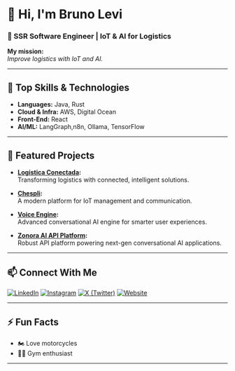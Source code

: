 # 👋 Hi, I'm Bruno Levi

### 🚀 SSR Software Engineer | IoT & AI for Logistics

**My mission:**  
*Improve logistics with IoT and AI.*

---

## 🧰 Top Skills & Technologies

- **Languages:** Java, Rust
- **Cloud & Infra:** AWS, Digital Ocean
- **Front-End:** React
- **AI/ML:** LangGraph,n8n, Ollama, TensorFlow 

---

## 🌟 Featured Projects

- **[Logistica Conectada](https://logisticaconectada.com):**  
  Transforming logistics with connected, intelligent solutions.

- **[Chespli](https://brunolevi.dev/projects/chespli):**  
  A modern platform for IoT management and communication.

- **[Voice Engine](https://brunolevi.dev/projects/voice-engine):**  
  Advanced conversational AI engine for smarter user experiences.

- **[Zonora AI API Platform](https://brunolevi.dev/projects/zonora-api):**  
  Robust API platform powering next-gen conversational AI applications.

---

## 📫 Connect With Me

[![LinkedIn](https://img.shields.io/badge/-LinkedIn-0077B5?logo=linkedin&logoColor=white&style=flat-square)](https://linkedin.com/in/brunolevidev)
[![Instagram](https://img.shields.io/badge/-Instagram-E4405F?logo=instagram&logoColor=white&style=flat-square)](https://instagram.com/brunolevidev)
[![X (Twitter)](https://img.shields.io/badge/-X-000?logo=x&logoColor=white&style=flat-square)](https://x.com/brunolevidev)
[![Website](https://img.shields.io/badge/-brunolevi.dev-24292e?logo=githubpages&logoColor=white&style=flat-square)](https://brunolevi.dev)

---

## ⚡ Fun Facts

- 🏍️ Love motorcycles
- 🏋️‍♂️ Gym enthusiast

---
